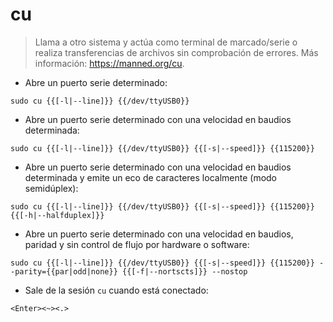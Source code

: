 # cu

> Llama a otro sistema y actúa como terminal de marcado/serie o realiza transferencias de archivos sin comprobación de errores.
> Más información: <https://manned.org/cu>.

- Abre un puerto serie determinado:

`sudo cu {{[-l|--line]}} {{/dev/ttyUSB0}}`

- Abre un puerto serie determinado con una velocidad en baudios determinada:

`sudo cu {{[-l|--line]}} {{/dev/ttyUSB0}} {{[-s|--speed]}} {{115200}}`

- Abre un puerto serie determinado con una velocidad en baudios determinada y emite un eco de caracteres localmente (modo semidúplex):

`sudo cu {{[-l|--line]}} {{/dev/ttyUSB0}} {{[-s|--speed]}} {{115200}} {{[-h|--halfduplex]}}`

- Abre un puerto serie determinado con una velocidad en baudios, paridad y sin control de flujo por hardware o software:

`sudo cu {{[-l|--line]}} {{/dev/ttyUSB0}} {{[-s|--speed]}} {{115200}} --parity={{par|odd|none}} {{[-f|--nortscts]}} --nostop`

- Sale de la sesión `cu` cuando está conectado:

`<Enter><~><.>`
